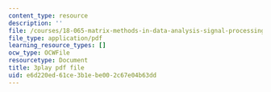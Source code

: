 ```yaml
---
content_type: resource
description: ''
file: /courses/18-065-matrix-methods-in-data-analysis-signal-processing-and-machine-learning-spring-2018/e6d220ed61ce3b1ebe002c67e04b63dd_rYz83XPxiZo.pdf
file_type: application/pdf
learning_resource_types: []
ocw_type: OCWFile
resourcetype: Document
title: 3play pdf file
uid: e6d220ed-61ce-3b1e-be00-2c67e04b63dd
---
```

